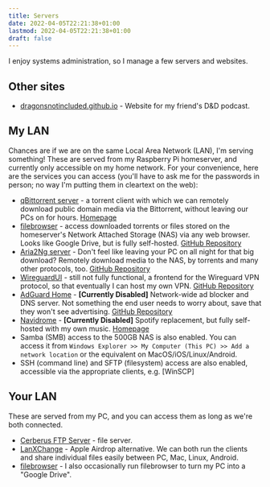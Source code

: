```yaml
---
title: Servers
date: 2022-04-05T22:21:38+01:00
lastmod: 2022-04-05T22:21:38+01:00
draft: false
---
```

I enjoy systems administration, so I manage a few servers and websites.

## Other sites
- [dragonsnotincluded.github.io](https://dragonsnotincluded.github.io) - Website for my friend's D&D podcast.

## My LAN
Chances are if we are on the same Local Area Network (LAN), I'm serving something! These are served from my Raspberry Pi homeserver, and currently only accessible on my home network. For your convenience, here are the services you can access (you'll have to ask me for the passwords in person; no way I'm putting them in cleartext on the web):

- [qBittorrent server](http://raspberrypi:8080/) - a torrent client with which we can remotely download public domain media via the Bittorrent, without leaving our PCs on for hours. [Homepage](https://www.qbittorrent.org/download.php)
- [filebrowser](http://raspberrypi:8081/) - access downloaded torrents or files stored on the homeserver's Network Attached Storage (NAS) via any web browser. Looks like Google Drive, but is fully self-hosted. [GitHub Repository](https://github.com/filebrowser/filebrowser)
- [Aria2Ng server](http://raspberrypi:80) - Don't feel like leaving your PC on all night for that big download? Remotely download media to the NAS, by torrents and many other protocols, too. [GitHub Repository](https://github.com/mayswind/AriaNg)
- [WireguardUI](http://raspberrypi:8082/) - still not fully functional, a frontend for the Wireguard VPN protocol, so that eventually I can host my own VPN. [GitHub Repository](https://github.com/EmbarkStudios/wg-ui)
- [AdGuard Home](http://raspberrypi:81/) - **[Currently Disabled]** Network-wide ad blocker and DNS server. Not something the end user needs to worry about, save that they won't see advertising. [GitHub Repository](https://github.com/AdguardTeam/AdGuardHome) 
- [Navidrome](http://raspberrypi:8083/) - **[Currently Disabled]** Spotify replacement, but fully self-hosted with my own music. [Homepage](https://www.navidrome.org/)
- Samba (SMB) access to the 500GB NAS is also enabled. You can access it from `Windows Explorer >> My Computer (This PC) >> Add a network location` or the equivalent on MacOS/iOS/Linux/Android.
- SSH (command line) and SFTP (filesystem) access are also enabled, accessible via the appropriate clients, e.g. [WinSCP] 

## Your LAN
These are served from my PC, and you can access them as long as we're both connected.

- [Cerberus FTP Server](http://vortigern:80) - file server.
- [LanXChange](https://lanxchange.com/) - Apple Airdrop alternative. We can both run the clients and share individual files easily between PC, Mac, Linux, Android.
- [filebrowser](http://vortigern:8081) - I also occasionally run filebrowser to turn my PC into a "Google Drive".
